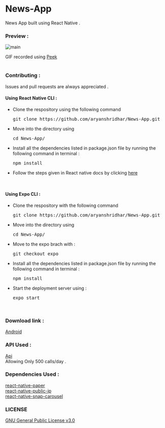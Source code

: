 # News-App
News App built using React Native .

### Preview : 
![main](https://user-images.githubusercontent.com/53977614/82863425-c714b300-9f3f-11ea-893d-aec0ebf49cf1.gif)
<br>

GIF recorded using <a href = 'https://github.com/phw/peek'>Peek</a>
<br>
<br>
### Contributing : 
Issues and pull requests are always appreciated .

#### Using React Native CLI :

<ul>
<li>Clone the respository using the following command <pre>git clone https://github.com/aryanshridhar/News-App.git</pre></li>
<li>Move into the directory using <pre>cd News-App/</pre></li>
<li>Install all the dependencies listed in package.json file by running the following command in terminal : <pre>npm install</pre></li>
<li>Follow the steps given in React native docs by clicking <a href = 'https://reactnative.dev/docs/running-on-device'>here</a></li>
</li>
</ul>
<br>

#### Using Expo CLI :

<ul>
<li>Clone the respository with the following command <pre>git clone https://github.com/aryanshridhar/News-App.git</pre></li>
<li>Move into the directory using <pre>cd News-App/</pre></li>
<li>Move to the expo brach with : <pre>git checkout expo</pre></li>
<li>Install all the dependencies listed in package.json file by running the following command in terminal : <pre>npm install</pre></li>
<li>Start the deployment server using : <pre>expo start</pre></li>
</ul>
<br>

### Download link :
<a href = 'https://exp-shell-app-assets.s3.us-west-1.amazonaws.com/android/%40aryanshridhar/News-App-a9d5aba1e0374fd7885bec57e524ca4f-signed.apk'>Android</a>

### API Used : 
<a href = 'https://newsapi.org/'>Api</a><br>
Allowing Only 500 calls/day .
<br>

### Dependencies Used : 

<a href = 'https://github.com/callstack/react-native-paper'>react-native-paper</a></li><br>
<a href = 'https://github.com/teamairship/react-native-public-ip'>react-native-public-ip</a></li><br>
<a href = 'https://github.com/archriss/react-native-snap-carousel'>react-native-snap-carousel</a></li><br>


### LICENSE

<a href = 'https://github.com/aryanshridhar/News-App/blob/EjectToRN/LICENSE'>GNU General Public License v3.0</a> 

